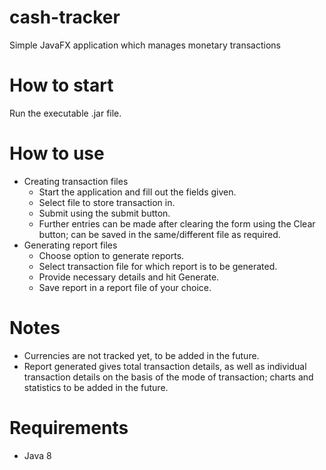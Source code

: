 # cash-tracker
Simple JavaFX application which manages monetary transactions

# How to start
Run the executable .jar file.

# How to use
- Creating transaction files
  - Start the application and fill out the fields given.
  - Select file to store transaction in.
  - Submit using the submit button.
  - Further entries can be made after clearing the form using the Clear button; can be saved in the same/different file as required.
- Generating report files
  - Choose option to generate reports.
  - Select transaction file for which report is to be generated.
  - Provide necessary details and hit Generate.
  - Save report in a report file of your choice.

# Notes
- Currencies are not tracked yet, to be added in the future.
- Report generated gives total transaction details, as well as individual transaction details on the basis of the mode of transaction; charts and statistics to be added in the future.

# Requirements
- Java 8
